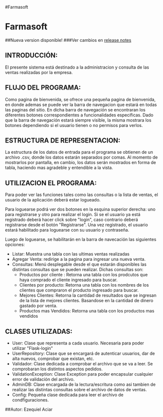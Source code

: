 #Farmasoft

Farmasoft
==========

##Nueva version disponible!
###Ver cambios en [release notes](https://github.com/brian-exe/Farmasoft/blob/master/release_notes.md)

INTRODUCCIÓN:
-------------

El presente sistema está destinado a la administracion y consulta de las ventas realizadas por la empresa.

FLUJO DEL PROGRAMA:
-------------------

Como pagina de bienvenida, se ofrece una pequeña pagina de bienvenida, en donde ademas se puede ver la barra de navegacion que estará en todas las paginas del sitio.
En dicha barra de navegación se encontraran los diferentes botones correspondientes a funcionalidades específicas.
Dado que la barra de navegación estará siempre visible, la misma mostrara los botones dependiendo si el usuario tienen o no permisos para verlos.


ESTRUCTURA DE REPRESENTACION:
-----------

La estructura de los datos de entrada para el programa se obtienen de un archivo .csv, donde los datos estarán separados por comas.
Al momento de mostrarlos por pantalla, en cambio, los datos serán mostrados en forma de tabla, haciendo mas agradeble y entendible a la vista.

UTILIZACION EL PROGRAMA:
------------------------

Para poder ver las funciones tales como las consultas o la lista de ventas, el usuario de la aplicación deberá estar logueado.

Para loguearse podrá ver dos botones en la esquina superior derecha: uno para registrarse y otro para realizar el login. Si se el usuario ya está registrado deberá hacer click sobre "login", caso contrario deberá registrarse desde el botón "Registrarse".
Una vez registrado, el usuario estará habilitado para loguearse con su usuario y contraseña.

Luego de loguearse, se habilitarán en la barra de navecación las siguientes opciones:

+ Listar: Muestra una tabla con las ultimas ventas realizadas
+ Agregar Venta: redirige a la pagina para ingresar una nueva venta.
+ Consultas: Menú desplegable desde el que estarán disponibles las distintas consultas que se pueden realizar. Dichas consultas son:
    - Productos por cliente : Retorna una tabla con los prodcutos que haya comprado el cliente ingresado para buscar.
    - Clientes por producto: Retorna una tabla con los nombres de los clientes que compraron el producto ingresado para buscar.
    - Mejores Clientes: Retorna la cantidad de resultados que se ingresan de la lista de mejores clientes. Basandose en la cantidad de dinero gastado por venta.
    - Productos mas Vendidos: Retorna una tabla con los productos mas vendidos

CLASES UTILIZADAS:
------------------
+ User: Clase que representa a cada usuario. Necesaria para poder utilizar "Flask-login"
+ UserRepository: Clase que se encargará de autenticar usuarios, dar de alta nuevos, comprobar que existan, etc. 
+ Validador: Clase dedicada a comprobar el archivo que se va a leer. Se comprobaran los distintos aspectos pedidos.
+ ValidationException: Clase Exception para poder encapsular cualquier error de validación del archivo.
+ AdminDB: Clase encargada de la lectura/escritura como asi tambien de realizar las distintas consultas sobre el archivo de datos de ventas.
+ Config: Pequeña clase dedicada para leer el archivo de condfiguraciones.

##Autor: Ezequiel Aciar
